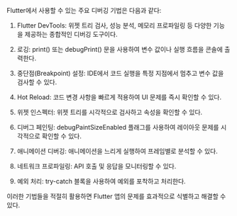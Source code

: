 Flutter에서 사용할 수 있는 주요 디버깅 기법은 다음과 같다:

1. Flutter DevTools: 위젯 트리 검사, 성능 분석, 메모리 프로파일링 등 다양한 기능을 제공하는 종합적인 디버깅 도구이다.

2. 로깅: print() 또는 debugPrint() 문을 사용하여 변수 값이나 실행 흐름을 콘솔에 출력한다.

3. 중단점(Breakpoint) 설정: IDE에서 코드 실행을 특정 지점에서 멈추고 변수 값을 검사할 수 있다.

4. Hot Reload: 코드 변경 사항을 빠르게 적용하여 UI 문제를 즉시 확인할 수 있다.

5. 위젯 인스펙터: 위젯 트리를 시각적으로 검사하고 속성을 확인할 수 있다.

6. 디버그 페인팅: debugPaintSizeEnabled 플래그를 사용하여 레이아웃 문제를 시각적으로 확인할 수 있다.

7. 애니메이션 디버깅: 애니메이션을 느리게 실행하여 프레임별로 분석할 수 있다.

8. 네트워크 프로파일링: API 호출 및 응답을 모니터링할 수 있다.

9. 예외 처리: try-catch 블록을 사용하여 예외를 포착하고 처리한다.

이러한 기법들을 적절히 활용하면 Flutter 앱의 문제를 효과적으로 식별하고 해결할 수 있다.